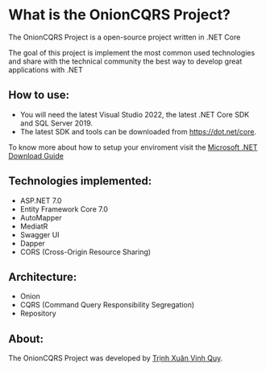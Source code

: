 What is the OnionCQRS Project?
=====================
The OnionCQRS Project is a open-source project written in .NET Core

The goal of this project is implement the most common used technologies and share with the technical community the best way to develop great applications with .NET

## How to use:
- You will need the latest Visual Studio 2022, the latest .NET Core SDK and SQL Server 2019.
- The latest SDK and tools can be downloaded from https://dot.net/core.

To know more about how to setup your enviroment visit the [Microsoft .NET Download Guide](https://www.microsoft.com/net/download)

## Technologies implemented:

- ASP.NET 7.0
- Entity Framework Core 7.0
- AutoMapper
- MediatR
- Swagger UI
- Dapper
- CORS (Cross-Origin Resource Sharing)

## Architecture:

- Onion
- CQRS (Command Query Responsibility Segregation)
- Repository
  
## About:
The OnionCQRS Project was developed by [Trịnh Xuân Vinh Quy](https://www.facebook.com/Vhquy).
